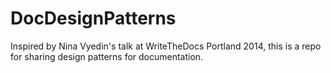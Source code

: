 DocDesignPatterns
=================

Inspired by Nina Vyedin's talk at WriteTheDocs Portland 2014, this is a repo for sharing design patterns for documentation.
